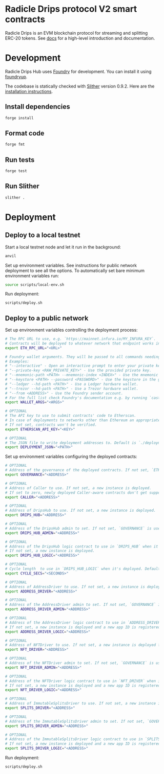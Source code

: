 # Radicle Drips protocol V2 smart contracts

Radicle Drips is an EVM blockchain protocol for streaming and splitting ERC-20 tokens.
See [docs](https://docs.drips.network) for a high-level introduction and documentation.

# Development
Radicle Drips Hub uses [Foundry](https://github.com/foundry-rs/foundry) for development.
You can install it using [foundryup](https://github.com/foundry-rs/foundry#installation).

The codebase is statically checked with [Slither](https://github.com/crytic/slither) version 0.9.2.
Here are the [installation instructions](https://github.com/crytic/slither#how-to-install).

## Install dependencies
```bash
forge install
```

## Format code
```bash
forge fmt
```

## Run tests
```bash
forge test
```

## Run Slither
```bash
slither .
```

# Deployment

## Deploy to a local testnet
Start a local testnet node and let it run in the background:

```bash
anvil
```

Set up environment variables.
See instructions for public network deployment to see all the options.
To automatically set bare minimum environment variables run:

```bash
source scripts/local-env.sh
```

Run deployment:

```bash
scripts/deploy.sh
```

## Deploy to a public network

Set up environment variables controlling the deployment process:

```bash
# The RPC URL to use, e.g. `https://mainnet.infura.io/MY_INFURA_KEY`.
# Contracts will be deployed to whatever network that endpoint works in.
export ETH_RPC_URL="<URL>"

# Foundry wallet arguments. They will be passed to all commands needing signing.
# Examples:
# "--interactive" - Open an interactive prompt to enter your private key.
# "--private-key <RAW_PRIVATE_KEY>" - Use the provided private key.
# "--mnemonic-path <PATH> --mnemonic-index <INDEX>" - Use the mnemonic file
# "--keystore <PATH> --password <PASSWORD>" - Use the keystore in the given folder or file.
# "--ledger --hd-path <PATH>" - Use a Ledger hardware wallet.
# "--trezor --hd-path <PATH>" - Use a Trezor hardware wallet.
# "--from <ADDRESS>" - Use the Foundry sender account.
# For the full list check Foundry's documentation e.g. by running `cast wallet address --help`.
export WALLET_ARGS="<ARGS>"

# OPTIONAL
# The API key to use to submit contracts' code to Etherscan.
# In case of deployments to networks other than Ethereum an appropriate equivalent service is used.
# If not set, contracts won't be verified.
export ETHERSCAN_API_KEY="<KEY>"

# OPTIONAL
# The JSON file to write deployment addresses to. Default is `./deployment_<NETWORK_NAME>.json`.
export DEPLOYMENT_JSON="<PATH>"
```

Set up environment variables configuring the deployed contracts:

```bash
# OPTIONAL
# Address of the governance of the deployed contracts. If not set, `ETH_FROM` is used.
export GOVERNANCE="<ADDRESS>"

# OPTIONAL
# Address of Caller to use. If not set, a new instance is deployed.
# If set to zero, newly deployed Caller-aware contracts don't get support for Caller.
export CALLER="<ADDRESS>"

# OPTIONAL
# Address of DripsHub to use. If not set, a new instance is deployed.
export DRIPS_HUB="<ADDRESS>"

# OPTIONAL
# Address of the DripsHub admin to set. If not set, `GOVERNANCE` is used.
export DRIPS_HUB_ADMIN="<ADDRESS>"

# OPTIONAL
# Address of the DripsHub logic contract to use in `DRIPS_HUB` when it's deployed.
# If not set, a new instance is deployed.
export DRIPS_HUB_LOGIC="<ADDRESS>"

# OPTIONAL
# Cycle length  to use in `DRIPS_HUB_LOGIC` when it's deployed. Default is 1 week.
export CYCLE_SECS="<SECONDS>"

# OPTIONAL
# Address of AddressDriver to use. If not set, a new instance is deployed for `DRIPS_HUB`.
export ADDRESS_DRIVER="<ADDRESS>"

# OPTIONAL
# Address of the AddressDriver admin to set. If not set, `GOVERNANCE` is used.
export ADDRESS_DRIVER_ADMIN="<ADDRESS>"

# OPTIONAL
# Address of the AddressDriver logic contract to use in `ADDRESS_DRIVER` when it's deployed.
# If not set, a new instance is deployed and a new app ID is registered for `ADDRESS_DRIVER`.
export ADDRESS_DRIVER_LOGIC="<ADDRESS>"

# OPTIONAL
# Address of NFTDriver to use. If not set, a new instance is deployed for `DRIPS_HUB`.
export NFT_DRIVER="<ADDRESS>"

# OPTIONAL
# Address of the NFTDriver admin to set. If not set, `GOVERNANCE` is used.
export NFT_DRIVER_ADMIN="<ADDRESS>"

# OPTIONAL
# Address of the NFTDriver logic contract to use in `NFT_DRIVER` when it's deployed.
# If not set, a new instance is deployed and a new app ID is registered for `NFT_DRIVER`.
export NFT_DRIVER_LOGIC="<ADDRESS>"

# OPTIONAL
# Address of ImmutableSplitsDriver to use. If not set, a new instance is deployed for `DRIPS_HUB`.
export SPLITS_DRIVER="<ADDRESS>"

# OPTIONAL
# Address of the ImmutableSplitsDriver admin to set. If not set, `GOVERNANCE` is used.
export SPLITS_DRIVER_ADMIN="<ADDRESS>"

# OPTIONAL
# Address of the ImmutableSplitsDriver logic contract to use in `SPLITS_DRIVER` when it's deployed.
# If not set, a new instance is deployed and a new app ID is registered for `SPLITS_DRIVER`.
export SPLITS_DRIVER_LOGIC="<ADDRESS>"
```

Run deployment:

```bash
scripts/deploy.sh
```
